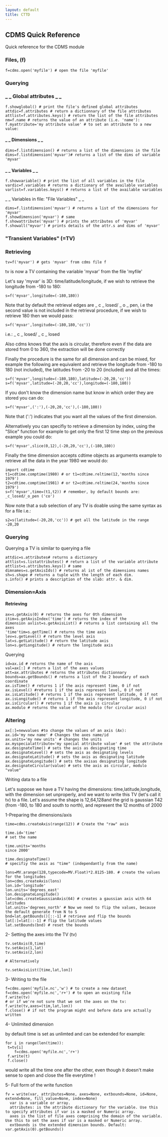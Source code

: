 ```yaml
---
layout: default
title: CTTD 
---
```

##  CDMS Quick Reference

Quick reference for the CDMS module

###   Files, (f)  
    
    f=cdms.open('myfile') # open the file 'myfile'

###   Querying 

###  _ _ Global attributes  _ _
    
    f.showglobal() # print the file's defined global attributes  
    attdic=f.attributes # return a dictionnary of the file attributes  
    attlist=f.attributes.keys() # return the list of the file attributes  
    nm=f.name # returns the value of an attribute (i.e. 'name'):  
    f.myattribute='my attribute value' # to set an attribute to a new value:

####  _ _ Dimensions  _ _
    
    dims=f.listdimension() # returns a list of the dimensions in the file  
    dims=f.listdimension('myvar')# returns a list of the dims of variable 'myvar'

####  _ _ Variables  _ _
    
    f.showvariable() # print the list of all variables in the file  
    vardic=f.variables # returns a dictionary of the available variables  
    varlist=f.variables.keys() # returns a list of the available variables

_ _ Variables in file: "File Variables"  _ _
    
    dims=f.listdimension('myvar') # returns a list of the dimensions for 'myvar'  
    f.showdimension('myvar') # same  
    f.showattribute('myvar') # prints the attributes of 'myvar'  
    f.showall("myvar') # prints details of the attr.s and dims of 'myvar'  

###   "Transient Variables" (=TV)   
###   Retrieving 
    
    tv=f('myvar') # gets 'myvar' from cdms file f  
    
tv is now a TV containing the variable 'myvar' from the file 'myfile'

Let's say 'myvar' is 3D: time/latitude/longitude, if we wish to retrieve the
longitude from -180 to 180:
    
    s=f('myvar',longitude=(-180,180))

Note that by default the retrieval edges are _ c _ losed/ _ o _ pen, i.e the
second value is not included in the retrieval procedure, if we wish to
retrieve 180 then we would pass:
    
    s=f('myvar',longitude=(-180,180,'cc'))   
    
i.e.: _ c _ losed/ _ c _ losed

Also cdms knows that the axis is circular, therefore even if the data are
stored from 0 to 360, the extraction will be done correctly

Finally the procedure is the same for all dimension and can be mixed, for
example the following are equivalent and retrieve the longitude from -180 to
180 (not included), the latitudes from -20 to 20 (included) and all the times:
    
    s=f('myvar',longitude=(-180,180),latitude=(-20,20,'cc'))  
    s=f('myvar',latitude=(-20,20,'cc'),longitude=(-180,180))

If you don't know the dimension name but know in which order they are stored
you can do:
    
    s=f('myvar',(':'),(-20,20,'cc'),(-180,180))

Note that (':') indicates that you want all the values of the first dimension.

Alternatively you can specifiy to retrieve a dimension by index, using the
"Slice" function for example to get only the first 12 time step on the
previous example you could do:
    
    s=f('myvar',slice(0,12),(-20,20,'cc'),(-180,180))

Finally the time dimension accepts cdtime objects as arguments example to
retrieve all the data in the year 1980 we would do:
    
    import cdtime  
    t1=cdtime.comptime(1980) # or t1=cdtime.reltime(12,'months since 1979')  
    t2=cdtime.comptime(1981) # or t2=cdtime.reltime(24,'months since 1979')  
    s=f('myvar',time=(t1,t2)) # remember, by default bounds are: _c_losed/_o_pen ('co')

Now note that a sub selection of any TV is doable using the same syntax as for
a file i.e.:
    
    s2=s(latitude=(-20,20,'cc')) # get all the latitude in the range -20,20

###   Querying  

Querying a TV is similar to querying a file
    
    attdic=s.attributes# returns a dictionary  
    attlist=s.listattributes() # return a list of the variable attribute  
    attlist=s.attributes.keys() # same  
    dimnames=s.getAxisIds() # returns al ist of the dimensions names  
    sh=s.shape # returns a tuple with the length of each dim.  
    s.info() # prints a description of the slab: attr. & dim.

  

###  Dimension=Axis  
####     Retrieving  
    
    ax=s.getAxis(0) # returns the axes for 0th dimension  
    itim=s.getAxisIndex('time') # returns the index of the  
    dimension axlist=s.getAxisList() # returns a list containing all the axes  
    'time'tim=s.getTime() # returns the time axis  
    lev=s.getLevel() # return the level axis  
    lat=s.getLatitude() # return the latitude axis  
    lon=s.getLongitude() # return the longitude axis

 Querying  
    
    id=ax.id # returns the name of the axis  
    val=ax[:] # return a list of the axes values  
    att=ax.attributes # returns the attributes dictionnary  
    bounds=ax.getBounds() # returns a list of the 2 boundary of each coordinate  
    ax.isTime() # returns 1 if the axis represent time, 0 if not  
    ax.isLevel() #returns 1 if the axis represent level, 0 if not  
    ax.isLatitude() # returns 1 if the axis represent latitude, 0 if not  
    ax.isLongitude() # returns 1 if the axis represent longitude, 0 if not  
    ax.isCircular() # returns 1 if the axis is circular  
    ax.modulo # returns the value of the modulo (for circular axis)

###   Altering  
    
    ax[:]=newvalues #to change the values of an axis (Ax):  
    ax.id='my new name' # Changes the axes name/id  
    ax.units='my new units' # changes the units  
    ax.myspecialattribute='my special attribute value' # set the attribute  
    ax.designateTime() # sets the axis as designating time  
    ax.designateLevel() # sets the axis as designating levels  
    ax.designateLatitude() # sets the axis as designating latitude  
    ax.designateLongitude() # sets the axisas designating longitude  
    ax.designateCircular(value) # sets the axis as circular, modulo "value"

Writing data to a file  

Let's suppose we have a TV having the dimensions: time,latitude,longitude,
with the dimension set unproperly, and we want to write this TV (let's call it
tv) to a file. Let's assume the shape is 12,64,128and the grid is gaussian T42
(from -180, to 180 and south to north), and represent the 12 months of 2000

1-Preparing the dimensions/axis

    time=cdms.createAxis(range(12)) # Create the "raw" axis
    
    time.id='time'  
    # set the name
    
    time.units='months  
    since 2000'
    
    time.designateTime()  
    # specifiy the axis as "time" (independantly from the name)
    
    lons=MV.arange(128,typecode=MV.Float)*2.8125-180. # create the values for the longitudes  
    lon=cdms.createAxis(lons)  
    lon.id='longitude'  
    lon.units='degrees_east'  
    lon.designateLongitude()  
    lat=cdms.createGaussianAxis(64) # creates a gaussian axis with 64 latitudes  
    lat.units='degrees_north' # Now we need to flip the values, because the default generate from N to S  
    bnd=lat.getBounds()[::-1] # retrieve and flip the bounds  
    lat[:]=lat[::-1] # flip the latitude values  
    lat.setBounds(bnd) # reset the bounds

2- Setting the axes into the TV (tv)
    
    tv.setAxis(0,time)  
    tv.setAxis(1,lat)  
    tv.setAxis(2,lon)  
      
    # Alternatively  
      
    tv.setAxisList([time,lat,lon])

3- Writing to the file
    
    f=cdms.open('myfile.nc','w') # to create a new dataset   
    f=cdms.open('myfile.nc','r+') # to open an existing file   
    f.write(tv)   
    # or if we're not sure that we set the axes on the tv:   
    f.write(tv,axes=(tim,lat,lon))   
    f.close() # if not the program might end before data are actually written

4- Unlimited dimension

by default time is set as unlimted and can be extended for example:
    
    for i in range(len(time)):  
     t=tv[i]  
        f=cdms.open('myfile.nc','r+')  
     f.write(t)  
     f.close()

would write all the time one after the other, even though it doesn't make
sense to open and close the file everytime !

5- Full form of the write function
    
    fv = write(var, attributes=None, axes=None, extbounds=None, id=None, extend=None, fill_value=None, index=None)  
      var is a variable or array.  
      attributes: is the attribute dictionary for the variable. Use this to specify attributes if var is a masked or Numeric array.  
      axes is the list of file axes comprising the domain of the variable. Use this to set the axes if var is a masked or Numeric array.  
      extbounds is the extended dimension bounds. Default: var.getAxis(0).getBounds()  
